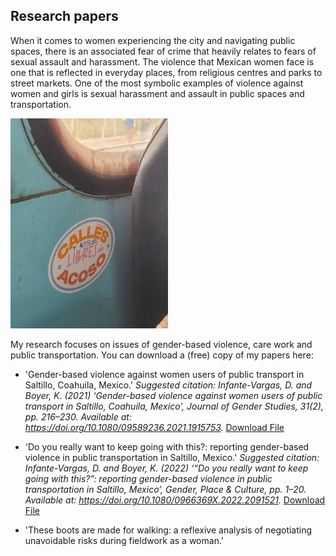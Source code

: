 ## Research papers

When it comes to women experiencing the city and navigating public spaces, there is an associated fear of crime that heavily relates to fears of sexual assault and harassment. The violence that Mexican women face is one that is reflected in everyday places, from religious centres and parks to street markets. One of the most symbolic examples of violence against women and girls is sexual harassment and assault in public spaces and transportation.

<img src="calleslibresdeacoso.jpg" alt="Calles libres de acoso" width="50%">


My research focuses on issues of gender-based violence, care work and public transportation. You can download a (free) copy of my papers here: 

- 'Gender-based violence against women users of public transport in Saltillo, Coahuila, Mexico.'
*Suggested citation: Infante-Vargas, D. and Boyer, K. (2021) ‘Gender-based violence against women users of public transport in Saltillo, Coahuila, Mexico’, Journal of Gender Studies, 31(2), pp. 216–230. Available at: https://doi.org/10.1080/09589236.2021.1915753.* <a href="JGS2021_dpiv.pdf" target="_blank">Download File</a>

- 'Do you really want to keep going with this?: reporting gender-based violence in public transportation in Saltillo, Mexico.'
*Suggested citation: Infante-Vargas, D. and Boyer, K. (2022) ‘“Do you really want to keep going with this?”: reporting gender-based violence in public transportation in Saltillo, Mexico’, Gender, Place & Culture, pp. 1–20. Available at: https://doi.org/10.1080/0966369X.2022.2091521.* <a href="GPC2022_dpiv.pdf" target="_blank">Download File</a>

- 'These boots are made for walking: a reflexive analysis of negotiating unavoidable risks during fieldwork as a woman.'
